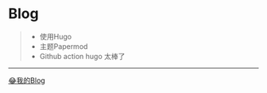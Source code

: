 # Blog

> * 使用Hugo  
> * 主题Papermod  
> * Github action hugo 太棒了  

---

[😂我的Blog](https://bl.jaywxl.eu.org)